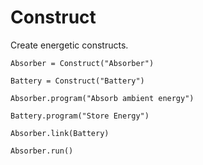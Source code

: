 # Construct
Create energetic constructs.


`Absorber = Construct("Absorber")`

`Battery = Construct("Battery")`

`Absorber.program("Absorb ambient energy")`

`Battery.program("Store Energy")`

`Absorber.link(Battery)`

`Absorber.run()`

